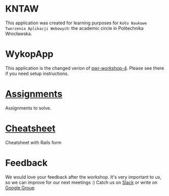 # KNTAW
This application was created for learning purposes for `Koło Naukowe Tworzenia Aplikacji Webowych`: the academic circle in Politechnika Wrocławska.

# WykopApp
This application is the changed verion of [pwr-workshop-4](https://github.com/hussar-academy/pwr-workshop-4). Please see there if you need setup instructions.

# [Assignments](https://github.com/hussar-academy/pwr-workshop-5/blob/master/assignments.md)

Assignments to solve.

# [Cheatsheet](https://github.com/hussar-academy/pwr-workshop-5/blob/master/cheatsheet.md)

Cheatsheet with Rails form

# Feedback

We would love your feedback after the workshop. It's very important to us, so we can improve for our next meetings :)
Catch us on [Slack](https://kntaw.slack.com/messages/general/) or write on [Google Group](https://groups.google.com/forum/#!topic/kntaw/OC-8gEVeBqg)

